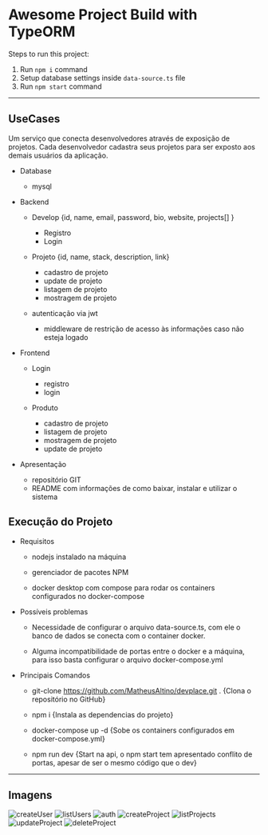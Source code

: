 # Awesome Project Build with TypeORM

Steps to run this project:

1. Run `npm i` command
2. Setup database settings inside `data-source.ts` file
3. Run `npm start` command

----------------------

## UseCases
Um serviço que conecta desenvolvedores através de exposição de projetos.
Cada desenvolvedor cadastra seus projetos para ser exposto aos demais usuários da aplicação.


- Database
    - mysql

- Backend
    - Develop {id, name, email, password, bio, website, projects[] }
        - Registro
        - Login

    - Projeto {id, name, stack, description, link}
        - cadastro de projeto
        - update de projeto
        - listagem de projeto
        - mostragem de projeto

    - autenticação via jwt
        - middleware de restrição de acesso às informações caso não esteja logado

- Frontend
    - Login
        - registro
        - login

    - Produto
        - cadastro de projeto
        - listagem de projeto
        - mostragem de projeto
        - update de projeto


- Apresentação
    - repositório GIT
    - README com informações de como baixar, instalar e utilizar o sistema


## Execução do Projeto

- Requisitos
    - nodejs instalado na máquina

    - gerenciador de pacotes NPM

    - docker desktop com compose para rodar os containers configurados no docker-compose

- Possíveis problemas

    - Necessidade de configurar o arquivo data-source.ts, com ele o banco de dados se conecta com o container docker.

    - Alguma incompatibilidade de portas entre o docker e a máquina, para isso basta configurar o arquivo docker-compose.yml

- Principais Comandos

    - git-clone https://github.com/MatheusAltino/devplace.git . {Clona o repositório no GitHub}

    - npm i {Instala as dependencias do projeto}

    - docker-compose up -d {Sobe os containers configurados em docker-compose.yml}
    
    - npm run dev {Start na api, o npm start tem apresentado conflito de portas, apesar de ser o mesmo código que o dev}

-----------------------------
## Imagens
![createUser](https://user-images.githubusercontent.com/83050247/169723122-a57bf44d-5b57-461f-8249-1cf7decdeb81.png)
![listUsers](https://user-images.githubusercontent.com/83050247/169722620-130b2df0-cf35-4303-921d-8e578a91500a.png)
![auth](https://user-images.githubusercontent.com/83050247/169722777-60a1e7f2-5e72-4bb1-800d-7b1aeac71bf4.png)
![createProject](https://user-images.githubusercontent.com/83050247/169723020-62c74bc7-a278-47a6-a6c4-ce404d119fb9.png)
![listProjects](https://user-images.githubusercontent.com/83050247/169722836-adef1b8a-55ec-49a0-a3b8-c1e8f3bfd665.png)
![updateProject](https://user-images.githubusercontent.com/83050247/169722973-283ac5a6-2f59-4842-aa0f-cc590b125ae9.png)
![deleteProject](https://user-images.githubusercontent.com/83050247/169723268-c11423bc-bfe4-41b6-972b-1261ce5cdba7.png)
